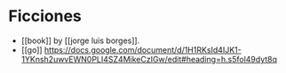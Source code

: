 # Ficciones
- [[book]] by [[jorge luis borges]].
- [[go]] https://docs.google.com/document/d/1H1RKsId4IJK1-1YKnsh2uwvEWN0PLI4SZ4MikeCzIGw/edit#heading=h.s5fol49dyt8q

